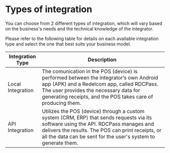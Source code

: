 # Types of integration

You can choose from 2 different types of integration, which will vary based on the business's needs and the technical knowledge of the integrator. 

Please refer to the following table for details on each available integration type and select the one that best suits your business model.

| Integration Type  | Description |
|-------------------|-------------|
| Local Integration  | The comunication in the POS (device) is performed between the integrator’s own Android app (APK) and a Redelcom app, called RDCPass. The user provides the necessary data for generating receipts, and the POS takes care of producing them. |
| API Integration   | Utilizes the POS (device) through a custom system (CRM, ERP) that sends requests via its software using the API. RDCPass manages and delivers the results. The POS can print receipts, or all the data can be sent for the user's system to generate them. |
